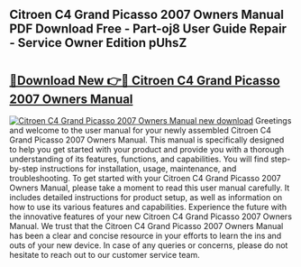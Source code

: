 ## Citroen C4 Grand Picasso 2007 Owners Manual PDF Download Free - Part-oj8 User Guide Repair - Service Owner Edition pUhsZ

# <h2><a href="http://cf19238.oget.top/?id=Citroen+C4+Grand+Picasso+2007+Owners+Manual">🔗Download New 👉🔴 Citroen C4 Grand Picasso 2007 Owners Manual</a></h2>

[![Citroen C4 Grand Picasso 2007 Owners Manual new download](https://i.imgur.com/5g1atiW.png)](http://cf19238.oget.top/?id=Citroen+C4+Grand+Picasso+2007+Owners+Manual)
Greetings and welcome to the user manual for your newly assembled Citroen C4 Grand Picasso 2007 Owners Manual. This manual is specifically designed to help you get started with your product and provide you with a thorough understanding of its features, functions, and capabilities. You will find step-by-step instructions for installation, usage, maintenance, and troubleshooting. To get started with your Citroen C4 Grand Picasso 2007 Owners Manual, please take a moment to read this user manual carefully. It includes detailed instructions for product setup, as well as information on how to use its various features and capabilities. Experience the future with the innovative features of your new Citroen C4 Grand Picasso 2007 Owners Manual. We trust that the Citroen C4 Grand Picasso 2007 Owners Manual has been a clear and concise resource in your efforts to learn the ins and outs of your new device. In case of any queries or concerns, please do not hesitate to reach out to our customer service team.
